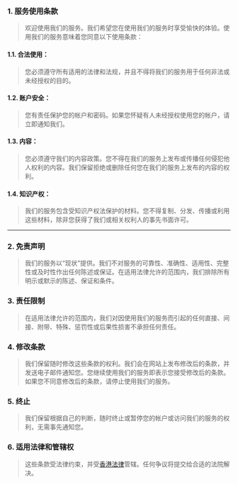 ### 1. 服务使用条款
> 欢迎使用我们的服务。我们希望您在使用我们的服务时享受愉快的体验。使用我们的服务意味着您同意以下使用条款：

#### 1.1. 合法使用：
> 您必须遵守所有适用的法律和法规，并且不得将我们的服务用于任何非法或未经授权的目的。

#### 1.2. 账户安全：
> 您有责任保护您的帐户和密码。如果您怀疑有人未经授权使用您的帐户，请立即通知我们。

#### 1.3. 内容：
> 您必须遵守我们的内容政策。您不得在我们的服务上发布或传播任何侵犯他人权利的内容。我们保留拒绝或删除任何您在我们的服务上发布的内容的权利。

#### 1.4. 知识产权：
> 我们的服务包含受知识产权法保护的材料。您不得复制、分发、传播或利用这些材料，除非您获得了我们或相关权利人的事先书面许可。

---

### 2. 免责声明
> 我们的服务以“现状”提供。我们不对服务的可靠性、准确性、适用性、完整性或及时性作出任何陈述或保证。在适用法律允许的范围内，我们排除所有明示或默示的陈述、保证和条件。

### 3. 责任限制
> 在适用法律允许的范围内，我们对因使用我们的服务而引起的任何直接、间接、附带、特殊、惩罚性或后果性损害不承担任何责任。

### 4. 修改条款
> 我们保留随时修改这些条款的权利。我们会在网站上发布修改后的条款，并发送电子邮件通知您。您继续使用我们的服务即表示您接受修改后的条款。如果您不同意修改后的条款，请停止使用我们的服务。

### 5. 终止
> 我们保留根据自己的判断，随时终止或暂停您的帐户或访问我们的服务的权利，无需事先通知您。

### 6. 适用法律和管辖权
> 这些条款受法律约束，并受[香港法律](https://www.elegislation.gov.hk/)管辖。任何争议将提交给合适的法院解决。
